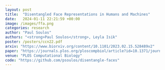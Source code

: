 ```yaml
---
layout: post
title:  "Disentangled Face Representations in Humans and Machines"
date:   2024-01-11 22:21:59 +00:00
image: /images/ffa.png
categories: research
author: "Paul Soulos"
authors: "<strong>Paul Soulos</strong>, Leyla Isik"
poster: /posters/ccn22.pdf
arxiv: "https://www.biorxiv.org/content/10.1101/2023.02.15.528489v2"
paper: "https://journals.plos.org/ploscompbiol/article?id=10.1371/journal.pcbi.1011887"
venue: "PLOS Computational Biology"
code: "https://github.com/psoulos/disentangle-faces"
---
```

